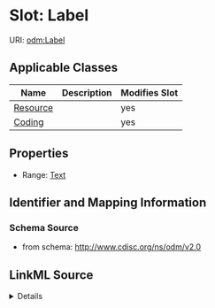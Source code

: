 # Slot: Label

URI: [odm:Label](http://www.cdisc.org/ns/odm/v2.0/Label)



<!-- no inheritance hierarchy -->




## Applicable Classes

| Name | Description | Modifies Slot |
| --- | --- | --- |
[Resource](Resource.md) |  |  yes  |
[Coding](Coding.md) |  |  yes  |







## Properties

* Range: [Text](Text.md)





## Identifier and Mapping Information







### Schema Source


* from schema: http://www.cdisc.org/ns/odm/v2.0




## LinkML Source

<details>
```yaml
name: Label
from_schema: http://www.cdisc.org/ns/odm/v2.0
rank: 1000
alias: Label
domain_of:
- Resource
- Coding
range: text

```
</details>